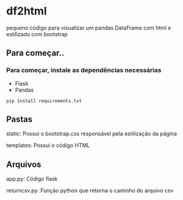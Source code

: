 # df2html
pequeno código para visualizar um pandas DataFrame com html e estilizado com bootstrap 

## Para começar.. 
<h3> Para começar, instale as dependências necessárias </h3>
<ul>
  <li>Flask</li>
  <li>Pandas</li>
</ul>

``` pip install requirements.txt ```

## Pastas
<p>static: Possui o bootstrap.css responsável pela estilização da página <p>
<p>templates: Possui o código HTML <p>

## Arquivos
<p>app.py: Código flask <p>
<p>returncsv.py: Função python que retorna o caminho do arquivo csv <p>
